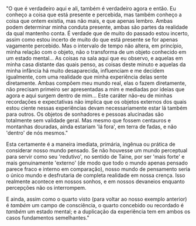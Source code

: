 "O que é verdadeiro aqui e ali, também é verdadeiro agora e então. Eu conheço a coisa que está presente e percebida, mas também conheço a coisa que ontem existia, mas não mais, e que apenas lembro. Ambas podem determinar minha conduta presente, ambas são partes da realidade da qual mantenho conta. É verdade que de muito do passado estou incerto, assim como estou incerto de muito do que está presente se for apenas vagamente percebido. Mas o intervalo de tempo não altera, em princípio, minha relação com o objeto, não o transforma de um objeto conhecido em um estado mental... As coisas na sala aqui que eu observo, e aquelas em minha casa distante das quais penso, as coisas deste minuto e aquelas da minha infância há muito desaparecida, influenciam e me decidem igualmente, com uma realidade que minha experiência delas sente diretamente. Ambas compõem meu mundo real, elas o fazem diretamente, não precisam primeiro ser apresentadas a mim e mediadas por ideias que agora e aqui surgem dentro de mim... Este caráter não-eu de minhas recordações e expectativas não implica que os objetos externos dos quais estou ciente nessas experiências devam necessariamente estar lá também para outros. Os objetos de sonhadores e pessoas alucinadas são totalmente sem validade geral. Mas mesmo que fossem centauros e montanhas douradas, ainda estariam 'lá fora', em terra de fadas, e não 'dentro' de nós mesmos."

Esta certamente é a maneira imediata, primária, ingênua ou prática de considerar nosso mundo pensado. Se não houvesse um mundo perceptual para servir como seu 'redutivo', no sentido de Taine, por ser 'mais forte' e mais genuinamente 'externo' (de modo que todo o mundo apenas pensado parece fraco e interno em comparação), nosso mundo de pensamento seria o único mundo e desfrutaria de completa realidade em nossa crença. Isso realmente acontece em nossos sonhos, e em nossos devaneios enquanto percepções não os interrompem.

E ainda, assim como o quarto visto (para voltar ao nosso exemplo anterior) é _também_ um campo de consciência, o quarto concebido ou recordado é _também_ um estado mental; e a duplicação da experiência tem em ambos os casos fundamentos semelhantes."